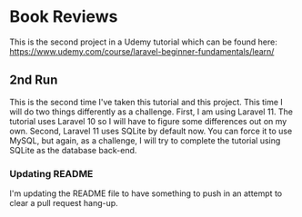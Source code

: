 # Book Reviews

This is the second project in a Udemy tutorial which can be found here:
https://www.udemy.com/course/laravel-beginner-fundamentals/learn/

## 2nd Run

This is the second time I've taken this tutorial and this project. This time I will do two things differently as a challenge.
First, I am using Laravel 11. The tutorial uses Laravel 10 so I will have to figure some differences out on my own.
Second, Laravel 11 uses SQLite by default now. You can force it to use MySQL, but again, as a challenge, I will try to complete the tutorial using SQLite as the database back-end.

### Updating README

I'm updating the README file to have something to push in an attempt to clear a pull request hang-up.
